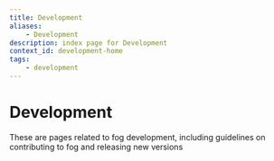 ```yaml
---
title: Development
aliases:
    - Development
description: index page for Development
context_id: development-home
tags:
    - development
---
```


# Development

These are pages related to fog development, including guidelines on contributing to fog and releasing new versions

